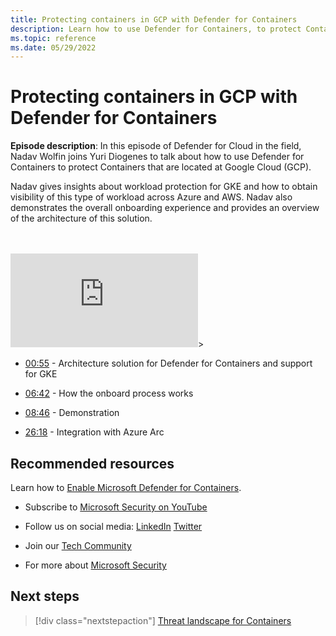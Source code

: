 ```yaml
---
title: Protecting containers in GCP with Defender for Containers
description: Learn how to use Defender for Containers, to protect Containers that are located in Google Cloud Projects.
ms.topic: reference
ms.date: 05/29/2022
---
```


# Protecting containers in GCP with Defender for Containers

**Episode description**: In this episode of Defender for Cloud in the field, Nadav Wolfin joins Yuri Diogenes to talk about how to use Defender for Containers to protect Containers that are located at Google Cloud (GCP).  
 
Nadav gives insights about workload protection for GKE and how to obtain visibility of this type of workload across Azure and AWS. Nadav also demonstrates the overall onboarding experience and provides an overview of the architecture of this solution. 

<br>
<br>
<iframe src="https://aka.ms/docs/player?id=078af1f2-1f12-4030-bd3f-3e7616150562" max-width: 100%; min-width: 100% allowFullScreen="true" frameBorder="0"></iframe>></iframe>

- [00:55](/shows/mdc-in-the-field/gcp-containers#time=00m55s) - Architecture solution for Defender for Containers and support for GKE

- [06:42](/shows/mdc-in-the-field/gcp-containers#time=06m42s) - How the onboard process works

- [08:46](/shows/mdc-in-the-field/gcp-containers#time=08m46s) - Demonstration

- [26:18](/shows/mdc-in-the-field/gcp-containers#time=26m18s) - Integration with Azure Arc

## Recommended resources
  
Learn how to [Enable Microsoft Defender for Containers](defender-for-containers-enable.md).

-  Subscribe to [Microsoft Security on YouTube](https://www.youtube.com/redirect?event=video_description&redir_token=QUFFLUhqa0ZoTml2Qm9kZ2pjRzNMUXFqVUwyNl80YVNtd3xBQ3Jtc0trVm9QM2Z0NlpOeC1KSUE2UEd1cVJ5aHQ0MTN6WjJEYmNlOG9rWC1KZ1ZqaTNmcHdOOHMtWXRLSGhUTVBhQlhhYzlUc2xmTHZtaUpkd1c4LUQzLWt1YmRTbkVQVE5EcTJIM0Foc042SGdQZU5acVRJbw&q=https%3A%2F%2Faka.ms%2FSubscribeMicrosoftSecurity)

-  Follow us on social media: 
  [LinkedIn](https://www.youtube.com/redirect?event=video_description&redir_token=QUFFLUhqbFk5TXZuQld2NlpBRV9BQlJqMktYSm95WWhCZ3xBQ3Jtc0tsQU13MkNPWGNFZzVuem5zc05wcnp0VGxybHprVTkwS2todWw0b0VCWUl4a2ZKYVktNGM1TVFHTXpmajVLcjRKX0cwVFNJaDlzTld4MnhyenBuUGRCVmdoYzRZTjFmYXRTVlhpZGc4MHhoa3N6ZDhFMA&q=https%3A%2F%2Fwww.linkedin.com%2Fshowcase%2Fmicrosoft-security%2F)
  [Twitter](https://twitter.com/msftsecurity)

-  Join our [Tech Community](https://aka.ms/SecurityTechCommunity)

-  For more about [Microsoft Security](https://msft.it/6002T9HQY)

## Next steps

> [!div class="nextstepaction"]
> [Threat landscape for Containers](episode-eleven.md)
